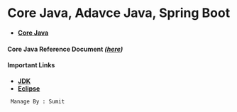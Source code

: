 # Core Java, Adavce Java, Spring Boot

* **[Core Java](https://github.com/snjava/FSD-20012022/tree/main/code/corejava)**
#### Core Java Reference Document _([here](https://github.com/snjava/FSD-20012022/blob/main/docs/CoreJava.docx))_


#### Important Links

* **[JDK](https://www.oracle.com/java/technologies/downloads/)**
* **[Eclipse](https://www.eclipse.org/downloads/packages/release/2021-09/r)**

```sh
 Manage By : Sumit 
```